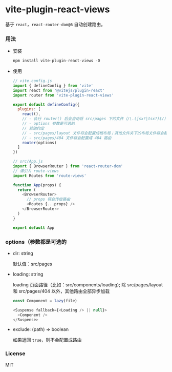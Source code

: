 # vite-plugin-react-views
基于 `react`，`react-router-dom@6` 自动创建路由。

### 用法
- 安装
  ```js
  npm install vite-plugin-react-views -D
  ```
- 使用
  ```js
  // vite.config.js
  import { defineConfig } from 'vite'
  import react from '@vitejs/plugin-react'
  import router from 'vite-plugin-react-views'

  export default defineConfig({
    plugins: [
      react(),
      // - 执行 router() 后会自动将 src/pages 下的文件（/\.(jsx?|tsx?)$/）创建成路由
      // - options 参数是可选的
      // 其他约定
      // - src/pages/layout 文件将会配置成根布局；其他文件夹下的布局文件将会配置成文件夹布局（比如 /about/layout 是一个布局
      // - src/pages/404 文件将会配置成 404 路由
      router(options)
    ]
  })

  // src/App.js
  import { BrowserRouter } from 'react-router-dom'
  // 请引入 route-views
  import Routes from 'route-views'

  function App(props) {
    return (
      <BrowserRouter>
        // props 将会传给路由
        <Routes {...props} />
      </BrowserRouter>
    )
  }

  export default App
  ```

### options（参数都是可选的
  - dir: string
    
    默认值：src/pages
  
  - loading: string

    loading 页面路径（比如：src/components/loading); 除 src/pages/layout 和 src/pages/404 以外，其他路由全部异步加载
    ```js
    const Component = lazy(file)

    <Suspense fallback={<Loading /> || null}>
      <Component />
    </Suspense>
    ```

  - exclude: (path) => boolean

    如果返回 `true`，则不会配置成路由

### License
MIT
  
